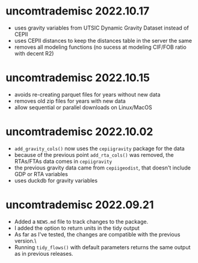 # uncomtrademisc 2022.10.17

* uses gravity variables from UTSIC Dynamic Gravity Dataset instead of CEPII
* uses CEPII distances to keep the distances table in the server the same
* removes all modeling functions (no sucess at modeling CIF/FOB ratio with decent R2)

# uncomtrademisc 2022.10.15

* avoids re-creating parquet files for years without new data
* removes old zip files for years with new data
* allow sequential or parallel downloads on Linux/MacOS

# uncomtrademisc 2022.10.02

* `add_gravity_cols()` now uses the `cepiigravity` package for the data
* because of the previous point `add_rta_cols()` was removed, the RTAs/FTAs
  data comes in `cepiigravity`
* the previous gravity data came from `cepiigeodist`, that doesn't include GDP
  or RTA variables
* uses duckdb for gravity variables  

# uncomtrademisc 2022.09.21

* Added a `NEWS.md` file to track changes to the package.
* I added the option to return units in the tidy output
* As far as I've tested, the changes are compatible with the previous
  version.\
* Running `tidy_flows()` with default parameters returns the
  same output as in previous releases.

